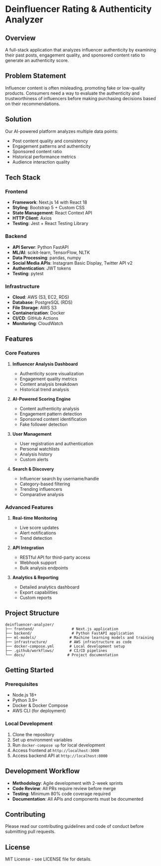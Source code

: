 # Deinfluencer Rating & Authenticity Analyzer

## Overview
A full-stack application that analyzes influencer authenticity by examining their past posts, engagement quality, and sponsored content ratio to generate an authenticity score.

## Problem Statement
Influencer content is often misleading, promoting fake or low-quality products. Consumers need a way to evaluate the authenticity and trustworthiness of influencers before making purchasing decisions based on their recommendations.

## Solution
Our AI-powered platform analyzes multiple data points:
- Post content quality and consistency
- Engagement patterns and authenticity
- Sponsored content ratio
- Historical performance metrics
- Audience interaction quality

## Tech Stack

### Frontend
- **Framework**: Next.js 14 with React 18
- **Styling**: Bootstrap 5 + Custom CSS
- **State Management**: React Context API
- **HTTP Client**: Axios
- **Testing**: Jest + React Testing Library

### Backend
- **API Server**: Python FastAPI
- **ML/AI**: scikit-learn, TensorFlow, NLTK
- **Data Processing**: pandas, numpy
- **Social Media APIs**: Instagram Basic Display, Twitter API v2
- **Authentication**: JWT tokens
- **Testing**: pytest

### Infrastructure
- **Cloud**: AWS (S3, EC2, RDS)
- **Database**: PostgreSQL (RDS)
- **File Storage**: AWS S3
- **Containerization**: Docker
- **CI/CD**: GitHub Actions
- **Monitoring**: CloudWatch

## Features

### Core Features
1. **Influencer Analysis Dashboard**
   - Authenticity score visualization
   - Engagement quality metrics
   - Content analysis breakdown
   - Historical trend analysis

2. **AI-Powered Scoring Engine**
   - Content authenticity analysis
   - Engagement pattern detection
   - Sponsored content identification
   - Fake follower detection

3. **User Management**
   - User registration and authentication
   - Personal watchlists
   - Analysis history
   - Custom alerts

4. **Search & Discovery**
   - Influencer search by username/handle
   - Category-based filtering
   - Trending influencers
   - Comparative analysis

### Advanced Features
1. **Real-time Monitoring**
   - Live score updates
   - Alert notifications
   - Trend detection

2. **API Integration**
   - RESTful API for third-party access
   - Webhook support
   - Bulk analysis endpoints

3. **Analytics & Reporting**
   - Detailed analytics dashboard
   - Export capabilities
   - Custom reports

## Project Structure
```
deinfluencer-analyzer/
├── frontend/                 # Next.js application
├── backend/                  # Python FastAPI application
├── ml-models/               # Machine learning models and training
├── infrastructure/          # AWS infrastructure as code
├── docker-compose.yml       # Local development setup
├── .github/workflows/       # CI/CD pipelines
└── docs/                   # Project documentation
```

## Getting Started

### Prerequisites
- Node.js 18+
- Python 3.9+
- Docker & Docker Compose
- AWS CLI (for deployment)

### Local Development
1. Clone the repository
2. Set up environment variables
3. Run `docker-compose up` for local development
4. Access frontend at `http://localhost:3000`
5. Access backend API at `http://localhost:8000`

## Development Workflow
- **Methodology**: Agile development with 2-week sprints
- **Code Review**: All PRs require review before merge
- **Testing**: Minimum 80% code coverage required
- **Documentation**: All APIs and components must be documented

## Contributing
Please read our contributing guidelines and code of conduct before submitting pull requests.

## License
MIT License - see LICENSE file for details.
